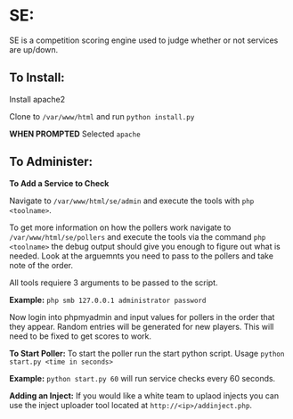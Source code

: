 # SE:
SE is a competition scoring engine used to judge whether or not services are up/down.
## To Install:
Install apache2

Clone to `/var/www/html` and run `python install.py` 

**WHEN PROMPTED** Selected `apache`

## To Administer:
**To Add a Service to Check**

Navigate to `/var/www/html/se/admin` and execute the tools with `php <toolname>`.

To get more information on how the pollers work navigate to `/var/www/html/se/pollers` and execute the tools via the command `php <toolname>` the debug output should give you enough to figure out what is needed. Look at the arguemnts you need to pass to the pollers and take note of the order. 

All tools requiere 3 arguments to be passed to the script. 

**Example:** `php smb 127.0.0.1 administrator password`

Now login into phpmyadmin and input values for pollers in the order that they appear. Random entries will be generated for new players. This will need to be fixed to get scores to work.

**To Start Poller:**
To start the poller run the start python script. Usage `python start.py <time in seconds>`

**Example:** `python start.py 60` will run service checks every 60 seconds.

**Adding an Inject:** 
If you would like a white team to uplaod injects you can use the inject uploader tool located at `http://<ip>/addinject.php`.


